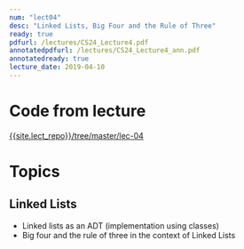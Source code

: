 ```yaml
---
num: "lect04"
desc: "Linked Lists, Big Four and the Rule of Three"
ready: true
pdfurl: /lectures/CS24_Lecture4.pdf
annotatedpdfurl: /lectures/CS24_Lecture4_ann.pdf
annotatedready: true
lecture_date: 2019-04-10
---
```


# Code from lecture

[{{site.lect_repo}}/tree/master/lec-04]({{site.lect_repo}}/tree/master/lec-04)

# Topics

## Linked Lists

* Linked lists as an ADT (implementation using classes)
* Big four and the rule of three in the context of Linked Lists












